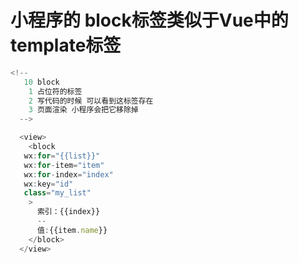 # 小程序的 block标签类似于Vue中的template标签

```javascript
<!-- 
   10 block
    1 占位符的标签 
    2 写代码的时候 可以看到这标签存在
    3 页面渲染 小程序会把它移除掉
  -->

  <view>
    <block 
   wx:for="{{list}}"
   wx:for-item="item"
   wx:for-index="index"
   wx:key="id"
   class="my_list"
    >
      索引：{{index}}
      --
      值:{{item.name}}
    </block>
  </view>

```

